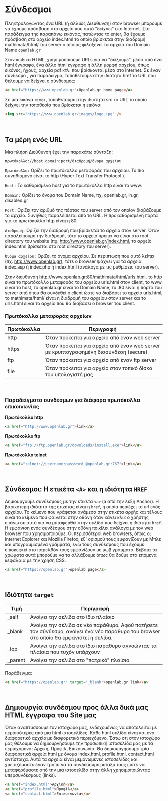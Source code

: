 # Σύνδεσμοι

Πληκτρολογώντας ένα URL (ή αλλιώς Διεύθυνση) στον browser μπορούμε να έχουμε πρόσβαση στο αρχείο που αυτό "δείχνει" στο Internet. Στο παράδειγμα της παραπάνω εικόνας, πατώντας το enter, θα έχουμε πρόσβαση στο αρχείο index.html το οποίο βρίσκεται στην διαδρομή mathimata/html/ του server ο οποίος φιλοξενεί τα αρχεία του Domain Name `openlab.gr`

Στον κώδικα HTML, χρησιμοποιούμε URLs για να "δείξουμε", μέσα από ένα html έγγραφο, ένα άλλο html έγγραφο ή άλλη μορφή αρχείου, όπως εικόνες, ήχους, αρχεία pdf κτλ. που βρίσκονται μέσα στο Internet. Σε έναν σύνδεσμο <a>, για παράδειγμα, τοποθετούμε στην ιδιότητα href το URL που θέλουμε να δείχνει ο σύνδεσμος:

```html
<a href="https://www.openlab.gr">Openlab.gr home page</a>
```

Σε μια εικόνα `<img>`, τοποθετούμε στην ιδιότητα src το URL το οποίο δείχνει την τοποθεσία που βρίσκεται η εικόνα:

```html
<img src="https://www.openlab.gr/images/logo.jpg" />
```

<br>

## Τα μέρη ενός URL

Μια πλήρη Διεύθυνση έχει την παρακάτω σύνταξη:

```
πρωτόκολλο://host.domain:port/διαδρομή/όνομα αρχείου
```

```Πρωτόκολλο:``` Ορίζει το πρωτόκολλο μεταφοράς του αρχείου. Το πιο συνηθισμένο είναι το http (Hyper Text Transfer Protocol ).

```Host:``` Το καθορισμένο host για το πρωτόκολλο http είναι το www.

```Domain:``` Ορίζει το όνομα του Domain Name, πχ. openlab.gr, in.gr, disabled.gr

```Port:``` Ορίζει τον αριθμό της πόρτας του server από τον οποίον διαβάζουμε το αρχείο. Συνήθως παραλείπεται από το URL. Η προκαθορισμένη πόρτα για το πρωτόκολλο http είναι η 80.

```Διαδρομή:``` Ορίζει την διαδρομή που βρίσκεται το αρχείο στον server. Όταν παραλείπουμε την διαδρομή, τότε το αρχείο πρέπει να είναι στο root directory του website (πχ. http://www.openlab.gr/index.html, το αρχείο index.html βρίσκεται στο root directory του server).

```Όνομα αρχείου:``` Ορίζει το όνομα αρχείου. Σε περίπτωση που αυτό λείπει (πχ. http://www.openlab.gr), τότε ο browser ψάχνει για τα αρχεία index.asp ή index.php ή index.html (ανάλογα με τις ρυθμίσεις του server).

Στην διευθύνση http://www.openlab.gr:80/mathimata/html/urls.html, το http είναι το πρωτόκολλο μεταφοράς του αρχείου urls.html στον client, το www είναι το host, το openlab.gr είναι το Domain Name, το :80 είναι η πόρτα του server από όπου θα συνδεθεί ο client ώστε να διαβάσει το αρχείο urls.html, το mathimata/html/ είναι η διαδρομή του αρχείου στον server και το urls.html είναι το αρχείο που θα διαβάσει ο browser του client.

### Πρωτόκολλα μεταφοράς αρχείων

|Πρωτόκολλα|Περιγραφή|
|---|---|
|http|Όταν πρόκειται για αρχείο από έναν web server|
|https|Όταν πρόκειται για αρχείο από έναν web server με κρυπτογραφημένη διασύνδεση (secure)|
|ftp|Όταν πρόκειται για αρχείο από έναν ftp server|
|file|Όταν πρόκειται για αρχείο στον τοπικό δίσκο του υπολογιστή μας|

<br>

### Παραδείγματα συνδέσμων για διάφορα πρωτόκολλα επικοινωνίας

**Πρωτόκολλο http**
```html
<a href="http://www.openlab.gr">link</a>
```

**Πρωτόκολλο ftp**
```html
<a href="ftp://ftp.openlab.gr/downloads/install.exe">link</a>
```

**Πρωτόκολλο telnet**
```html
<a href="telnet://username:password @openlab.gr:767">link</a>
```

<br>

## Σύνδεσμοι: Η ετικέτα `<A>` και η ιδιότητα `HREF`

Δημιουργούμε συνδέσμους με την ετικέτα `<a>` (a από την λέξη Anchor). Η βασικότερη ιδιότητα της ετικέτας είναι η `href`, η οποία περιέχει το url ενός αρχείου. Το κείμενο που γράφεται ανάμεσα στην ετικέτα αρχής και τέλους είναι το κείμενο που φαίνεται στην οθόνη όταν κάνει κλικ ο χρήστης επάνω σε αυτό για να μεταφερθεί στην σελίδα που δείχνει η ιδιότητα `href`. Η εμφάνιση ενός συνδέσμου στην οθόνη ποικίλει ανάλογα με τον web browser που χρησιμοποιούμε. Οι περισσότεροι web browsers, όπως οι Internet Explorer και Mozilla Firefox, εξ' ορισμού τους εμφανίζουν με Μπλε και υπογραμμισμένα γράμματα, ενώ τους συνδέσμους που έχουμε επισκεφτεί στο παρελθόν τους εμφανίζουν με μωβ γράμματα. Βέβαια τα χρώματα αυτά μπορούμε να τα αλλάξουμε όπως θα δούμε στα επόμενα κεφάλαια με την χρήση CSS.

```html
<a href="https://openlab.gr">openlab page</a>
```

<br>

## Ιδιότητα ```target```

|Τιμή|Περιγραφή|
|---|---|
|\_self|Ανοίγει την σελίδα στο ίδιο πλαίσιο|
|\_blank| Ανοίγει την σελίδα σε νέο παράθυρο. Αφού πατήσετε τον σύνδεσμο, ανοίγει ένα νέο παράθυρο του browser στο οποίο θα εμφανιστεί η σελίδα.|
|\_top|Ανοίγει την σελίδα στο ίδιο παράθυρο αγνοώντας τα πλαίσια που τυχόν υπάρχουν|
|\_parent|Ανοίγει την σελίδα στο "πατρικό" πλαίσιο |

Παράδειγμα:

```html
<a href="https://openlab.gr" target="_blank">openlab.gr link</a>
```

<br>

## Δημιουργία συνδέσμου προς άλλα δικά μας HTML έγγραφα του Site μας

Όταν αναπτύσσουμε τον ιστοχώρο μας, ενδεχομένως να αποτελείται με περισσότερες από μια html ιστοσελίδες. Κάθε html σελίδα είναι και ένα διαφορετικό αρχείο με διαφορετικό περιεχόμενο. Έστω οτι στον ιστοχώρο μας θέλουμε να δημιουργήσουμε την προσωπική ιστοσελίδα μας με τα περιεχόμενα: Αρχική, Προφίλ, Επικοινωνία. Θα δημιουργήσουμε τρία διαφορετικά αρχεία html με όνομα index.html, profile.html, contact.html αντίστοιχα. Αυτά τα αρχεία είναι μεμονωμένες ιστοσελίδες και χρειαζόμαστε έναν τρόπο να τα συνδέσουμε μεταξύ τους ώστε να μεταφερόμαστε από την μια ιστοσελίδα στην άλλη χρησιμοποιώντας υπερσυνδέσμους (links).

```html
<a href="index.html">Αρχική</a>
<a href="profile.html">Προφίλ</a>
<a href="contact.html">Επικοινωνία</a>
```


